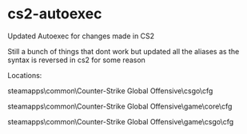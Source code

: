 # cs2-autoexec
Updated Autoexec for changes made in CS2

Still a bunch of things that dont work but updated all the aliases as the syntax is reversed in cs2 for some reason

Locations: 


steamapps\common\Counter-Strike Global Offensive\csgo\cfg

steamapps\common\Counter-Strike Global Offensive\game\core\cfg

steamapps\common\Counter-Strike Global Offensive\game\csgo\cfg

